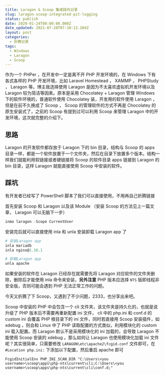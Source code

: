 ```yaml
---
title: Laragon & Scoop 集成踩坑记录
slug: laragon-scoop-integrated-pit-logging
status: publish
date: 2020-01-24T00:00:00.000Z
date_updated: 2021-07-28T07:10:13.104Z
layout: post
categories:
  - 折腾记录
tags:
  - Windows
  - Laragon
  - Scoop
---
```


作为一个 PHPer ，在开发中一定是离不开 PHP 开发环境的，在 Windows 下有各式各样的 PHP 开发环境，比如 Laravel Homestead ， XAMMP ， PHPStudy ， Laragon 等。博主我选择使用 Laragon 是因为不太喜欢虚拟机开发环境以及 Laragon 较为简洁等因素。原本是采用 Chocolatey + Laragon 管理 Windows 下的软件环境的，普通软件使用 Chocolatey 装，开发用的软件使用 Laragon ，但是在前不久换成了 Scoop ， Scoop 的管理软件的方式不再是 Chocolatey 的原生安装式了，之前的 Scoop 有提到过可以利用 Scoop 来管理 Laragon 中的开发环境，这次就完整的介绍下。

## 思路

Laragon 的开发软件都存放于 Laragon 下的 bin 目录，结构与 Scoop 的 apps 目录一样，都是一个软件放置于一个文件夹，然后在目录下放置多个版本。结构一样我们就能利用软链接或者硬链接将 Scoop 的软件目录 apps 链接到 Laragon 的 bin 目录，这样 Laragon 就能直接使用 Scoop 中安装的软件。

## 踩坑

有开发者已经写了 PowerShell 脚本了我们可以直接使用，不用再自己折腾链接

首先安装 Scoop 和 Laragon 以及该 Module （安装 Scoop 的方法见上一篇文章， Laragon 可以无脑下一步）

```powershell
inmo laragon -Scope CurrentUser
```

安装完后就可以直接使用 inla 和 unla 安装卸载 Laragon app 了

```powershell
# 安装Laragon app
inla mariadb
inla nginx@1.16.1

# 卸载Laragon app
unla apache
```

如果安装的软件在 Laragon 已经存在就需要先将 Laragon 对应软件的文件夹删除，删除后才能使用 inla 命令来安装，**另外注意** PHP 版本应选择 `NTS` 版即线程非安全版，否则可能会遇到 PHP 无法正常工作的问题。

今天又折腾了下 Scoop，又遇到了不少问题，2333，也分享出来吧。

Scoop 中安装的 PHP 中会包含一个 cli 文件夹，该文件夹是持久化的，也就是说升级了 PHP 版本后不需要再重新配置 ini 文件， cli 中的 php.ini 和 conf.d 的 custom ini 会覆盖 PHP 根目录下的 ini 文件，同时若直接用 Scoop 安装插件，如 xdebug ，则会和 Linux 中了 PHP 读取配置的方式类似，利用模块化的 custom ini 载入配置。而 Laragon 默认不是采用模块化的 ini 加载的，会导致 Laragon 不能使用 Scoop 安装的 xdebug 。那么如何让 Laragon 也使用模块化加载 ini 文件呢？其实很简单，只需要修改 `LARAGON\etc\apache2\fcgid.conf` 文件即可，在 `#Location php.ini:` 下添加以下配置，然后重启 apache 即可

```apacheconf
FcgidInitialEnv PHP_INI_SCAN_DIR "C:\Users\<you username>\scoop\apps\php-nts\current\cli;C:\Users\<you username>\scoop\apps\php-nts\current\cli\conf.d;"
```
